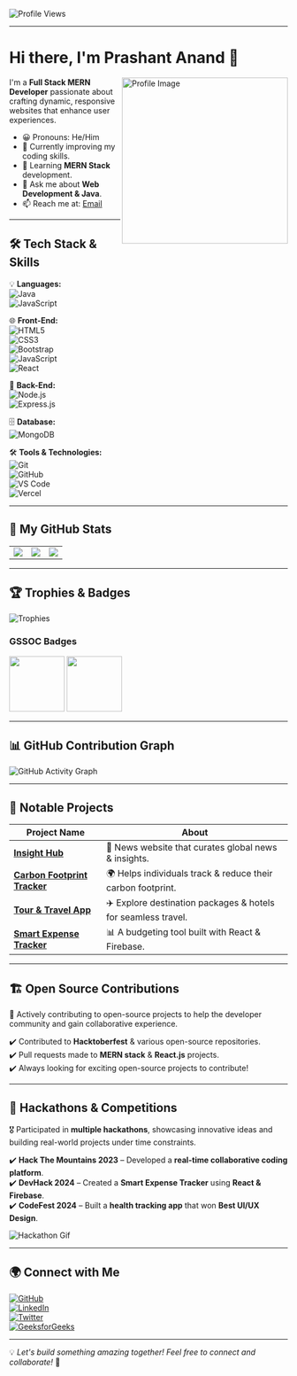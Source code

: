![Profile Views](https://komarev.com/ghpvc/?username=PrashantAnand03&label=Profile%20Views&color=0e75b6&style=flat)  

---

# Hi there, I'm Prashant Anand 👋  
<img align="right" src="https://github.com/SankshipthShetty/SankshipthShetty/assets/99337968/2bd05422-3a3b-4d7c-94a1-7cdb584c09d7" alt="Profile Image" width="300"/>

I'm a **Full Stack MERN Developer** passionate about crafting dynamic, responsive websites that enhance user experiences.  

- 😀 Pronouns: He/Him  
- 🔭 Currently improving my coding skills.  
- 🌱 Learning **MERN Stack** development.  
- 💬 Ask me about **Web Development & Java**.  
- 📫 Reach me at: [Email](mailto:prashantanandcse2025@gmail.com)  

---

## 🛠 **Tech Stack & Skills**  

💡 **Languages:**  
![Java](https://img.shields.io/badge/Java-ED8B00?style=for-the-badge&logo=java&logoColor=white)  
![JavaScript](https://img.shields.io/badge/JavaScript-F7DF1E?style=for-the-badge&logo=javascript&logoColor=black)  

🌐 **Front-End:**  
![HTML5](https://img.shields.io/badge/HTML5-E34F26?style=for-the-badge&logo=html5&logoColor=white)  
![CSS3](https://img.shields.io/badge/CSS3-1572B6?style=for-the-badge&logo=css3&logoColor=white)  
![Bootstrap](https://img.shields.io/badge/Bootstrap-563D7C?style=for-the-badge&logo=bootstrap&logoColor=white)  
![JavaScript](https://img.shields.io/badge/JavaScript-F7DF1E?style=for-the-badge&logo=javascript&logoColor=black)  
![React](https://img.shields.io/badge/React-20232A?style=for-the-badge&logo=react&logoColor=61DAFB)  

🔧 **Back-End:**  
![Node.js](https://img.shields.io/badge/Node.js-339933?style=for-the-badge&logo=nodedotjs&logoColor=white)  
![Express.js](https://img.shields.io/badge/Express.js-000000?style=for-the-badge&logo=express&logoColor=white)  

🗄 **Database:**  
![MongoDB](https://img.shields.io/badge/MongoDB-47A248?style=for-the-badge&logo=mongodb&logoColor=white)  

🛠 **Tools & Technologies:**  
![Git](https://img.shields.io/badge/Git-F05032?style=for-the-badge&logo=git&logoColor=white)  
![GitHub](https://img.shields.io/badge/GitHub-181717?style=for-the-badge&logo=github&logoColor=white)  
![VS Code](https://img.shields.io/badge/VS%20Code-007ACC?style=for-the-badge&logo=visual-studio-code&logoColor=white)  
![Vercel](https://img.shields.io/badge/Vercel-000000?style=for-the-badge&logo=vercel&logoColor=white)  

---

## 🚀 **My GitHub Stats**  

<div align="center">
  <table>
    <tr>
      <td>
        <img src="https://github-readme-stats.vercel.app/api?username=PrashantAnand03&show_icons=true&theme=tokyonight&hide=c,cpp" />
      </td>
      <td>
        <img src="https://github-readme-stats.vercel.app/api/top-langs/?username=PrashantAnand03&layout=compact&theme=tokyonight&langs_count=10&hide=c,cpp,python" />
      </td>
      <td>
        <img src="https://github-readme-streak-stats.herokuapp.com/?user=PrashantAnand03&theme=tokyonight&hide_border=false" />
      </td>
    </tr>
  </table>
</div>

---

## 🏆 **Trophies & Badges**  

![Trophies](https://github-profile-trophy.vercel.app/?username=PrashantAnand03&theme=tokyonight&column=3&margin-w=15&margin-h=15)  

### **GSSOC Badges**  
<img src="https://gssoc.girlscript.tech/badges/1.png?imwidth=96" width="100px" height="100px" />  
<img src="https://raw.githubusercontent.com/GSSoC24/Postman-Challenge/main/docs/assets/1.png" width="100px" height="100px" />  

---

## 📊 **GitHub Contribution Graph**  
![GitHub Activity Graph](https://github-readme-activity-graph.vercel.app/graph?username=PrashantAnand03&theme=tokyo-night)  

---

## 📌 **Notable Projects**  

| Project Name               | About                                        |
|----------------------------|---------------------------------------------|
| **[Insight Hub](https://insight-hub-green.vercel.app/)** | 📰 News website that curates global news & insights. |
| **[Carbon Footprint Tracker](https://carbon-footprint-tracker-rho.vercel.app/)** | 🌍 Helps individuals track & reduce their carbon footprint. |
| **[Tour & Travel App](https://659b0dc3482624d15119b69b--endearing-rugelach-0c6e02.netlify.app/)** | ✈️ Explore destination packages & hotels for seamless travel. |
| **[Smart Expense Tracker](#)** | 📊 A budgeting tool built with React & Firebase. |

---

## 🏗 **Open Source Contributions**  
🎯 Actively contributing to open-source projects to help the developer community and gain collaborative experience.  

✔️ Contributed to **Hacktoberfest** & various open-source repositories.  
✔️ Pull requests made to **MERN stack** & **React.js** projects.  
✔️ Always looking for exciting open-source projects to contribute!  

---

## 🎯 **Hackathons & Competitions**  
🎖 Participated in **multiple hackathons**, showcasing innovative ideas and building real-world projects under time constraints.  

✔️ **Hack The Mountains 2023** – Developed a **real-time collaborative coding platform**.  
✔️ **DevHack 2024** – Created a **Smart Expense Tracker** using **React & Firebase**.  
✔️ **CodeFest 2024** – Built a **health tracking app** that won **Best UI/UX Design**.  

![Hackathon Gif](https://media.giphy.com/media/xT9IgzoKnwFNmISR8I/giphy.gif)  

---

## 🌍 **Connect with Me**  

[![GitHub](https://img.shields.io/badge/GitHub-181717?style=for-the-badge&logo=github)](https://github.com/PrashantAnand03)  
[![LinkedIn](https://img.shields.io/badge/LinkedIn-0A66C2?style=for-the-badge&logo=linkedin&logoColor=white)](https://www.linkedin.com/in/prashantanand03/)  
[![Twitter](https://img.shields.io/badge/Twitter-1DA1F2?style=for-the-badge&logo=twitter&logoColor=white)](https://twitter.com/PrashanAnand)  
[![GeeksforGeeks](https://img.shields.io/badge/GeeksforGeeks-0F9D58?style=for-the-badge&logo=geeksforgeeks&logoColor=white)](https://auth.geeksforgeeks.org/user/prashantanand03)  

---

💡 *Let's build something amazing together! Feel free to connect and collaborate!* 🚀  
